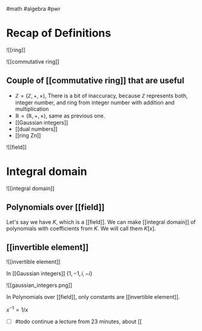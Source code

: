 #math #algebra #pwr

# Recap of Definitions
![[ring]]

![[commutative ring]]

## Couple of [[commutative ring]] that are useful
- $\mathbb{Z} = (\mathbb{Z}, +, \times)$, There is a bit of inaccuracy, because $\mathbb{Z}$ represents both, integer number, and ring from integer number with addition and multiplication
- $\mathbb{R} = (\mathbb{R}, +, \times)$, same as previous one.
- [[Gaussian integers]]
- [[dual numbers]]
- [[ring Zn]]

![[field]]

# Integral domain

![[integral domain]]

## Polynomials over [[field]]

Let's say we have $K$, which is a [[field]]. We can make [[integral domain]] of polynomials with coefficients from $K$. We will call them $K[x]$.

## [[invertible element]]

![[invertible element]]

In [[Gaussian integers]] $\{1, -1, i, -i\}$

![[gaussian_integers.png]]

In Polynomials over [[field]], only constants are [[invertible element]].

$x^{-1} = 1/x$

- [ ] #todo continue a lecture from 23 minutes, about [[
